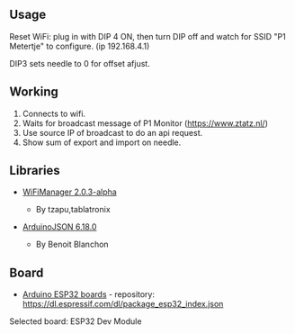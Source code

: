 ## Usage

Reset WiFi: plug in with DIP 4 ON, then turn DIP off and watch for SSID "P1 Metertje" to configure.
(ip 192.168.4.1)

DIP3 sets needle to 0 for offset afjust.

## Working

1. Connects to wifi.
2. Waits for broadcast message of P1 Monitor (https://www.ztatz.nl/)
3. Use source IP of broadcast to do an api request.  
4. Show sum of export and import on needle.

## Libraries

- [WiFiManager 2.0.3-alpha](https://github.com/tzapu/WiFiManager)
	- By tzapu,tablatronix
	
- [ArduinoJSON 6.18.0](https://arduinojson.org/)
	- By Benoit Blanchon
	
## Board	
- [Arduino ESP32 boards](https://github.com/espressif/arduino-esp32)
		- repository: https://dl.espressif.com/dl/package_esp32_index.json
		
Selected board:  ESP32 Dev Module